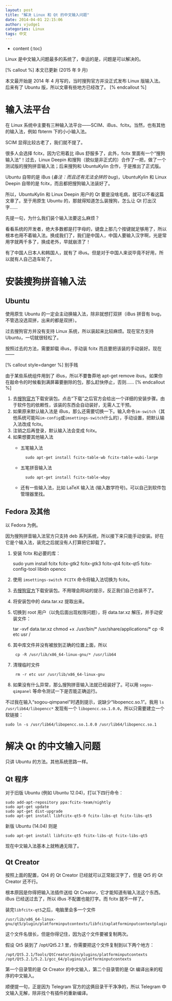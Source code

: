 ```yaml
---
layout: post
title: "解决 Linux 和 Qt 的中文输入问题"
date: 2014-04-01 22:15:06
author: vjudge1
categories: Linux
tags: 中文
---
```


* content
{:toc}

Linux 是中文输入问题最多的系统了，幸运的是，问题是可以解决的。




[% callout %]
本文已更新 (2015 年 9 月)

本文最开始是 2014 年 4 月写的，当时搜狗官方并没正式发布 Linux 版输入法。后来有了 Ubuntu 版，所以文章有些地方已经改了。
[% endcallout %]

# 输入法平台

在 Linux 系统中主要有三种输入法平台——SCIM、iBus、fcitx。当然，也有其他的输入法，例如 fbterm 下的小小输入法。

SCIM 显得比较古老了，我们就不提了。

很多人会选择 fcitx，因为它用着比 iBus 舒服多了，此外，fcitx 里面有一个“搜狗输入法”！过去，Linux Deepin 和搜狗（貌似是非正式的）合作了一把，做了一个测试版的搜狗拼音输入法；后来搜狗和 UbuntuKylin 合作，于是推出了正式版。

Ubuntu 自带的是 iBus (*备注：而且还有无法全拼的 bug*)，UbuntuKylin 和 Linux Deepin 自带的是 fcitx，而且都把搜狗输入法装好了。

所以，UbuntuKylin 和 Linux Deepin 用户的 Qt 要是没啥毛病，就可以不看这篇文章了。至于用原生 Ubuntu 的，那就得知道怎么装搜狗，怎么让 Qt 打出汉字……

先提一句，为什么我们装个输入法要这么麻烦？

看看系统的开发者，绝大多数都是打字母的，键盘上那几个按键就足够用了，所以根本也用不着输入法。换成我们了，我们是中国人，中国人要输入汉字啊，光是常用字就两千多了，换成老外，早就崩溃了！

有了中国人日本人和韩国人，就有了 iBus。但是对于中国人来说毕竟不好用，所以就有人自己造车轮了。

# 安装搜狗拼音输入法

## Ubuntu

使用原生 Ubuntu 的一定会主动换输入法，除非就想打双拼（iBus 拼音有 bug，不管选没选双拼，出来的都是双拼）。

过去搜狗官方并没有支持 Linux 系统，所以装起来比较麻烦。现在官方支持 Ubuntu，一切就很轻松了。

按照过去的方法，需要卸载 iBus，手动装 fcitx 而且要把该装的手动装好。现在——

[% callout style=danger %]
别手贱

由于某些系统组件用到了 iBus，所以不要鲁莽地 apt-get remove ibus。如果你在敲命令的时候看到满屏幕要删除的包，那么赶快停止，否则……
[% endcallout %]

1. 去[搜狗官方](http://pinyin.sogou.com/linux/)下载安装包。点击“下载”之后官方会给出一个详细的安装步骤。由于软件包的依赖性，该装的东西会自动装好，无需人工干预。
2. 如果原来默认输入法是 iBus，那么还需要切换一下。输入命令`im-switch`（其他系统可能叫`im-config`或`imsettings-switch`什么的），手动设置，把默认输入法改成 fcitx。
3. 注销之后再登录，默认输入法会变成 fcitx。
4. 如果想要其他输入法
	* 五笔输入法

			sudo apt-get install fcitx-table-wb fcitx-table-wubi-large

	* 五笔拼音输入法

			sudo apt-get install fcitx-table-wbpy

	* 还有一些输入法，比如 LaTeX 输入法 (输入数学符号)。可以自己到软件包管理器里找。

## Fedora 及其他

以 Fedora 为例。

因为搜狗拼音输入法官方只支持 deb 系列系统，所以接下来只能手动安装。好在它是个输入法，装完之后就没有人打算把它卸载了。

1. 安装 fcitx 和必要的库：

    sudo yum install fcitx fcitx-gtk2 fcitx-gtk3 fcitx-qt4 fcitx-qt5 fcitx-config-tool libidn opencc

2. 使用 `imsettings-switch FCITX` 命令将输入法切换为 fcitx。
3. 去[搜狗官方](http://pinyin.sogou.com/linux/)下载安装包。不用理会网站的提示，反正我们自己也装不了。
4. 将安装包中的 data.tar.xz 提取出来。
5. 切换到 root 用户（以免后面出现权限问题），将 data.tar.xz 解压，并手动安装文件：

    tar -xvf data.tar.xz
		chmod +x ./usr/bin/* /usr/share/applications/*
		cp -R etc usr /

6. 其中库文件并没有被放到正确的位置上面，所以

		cp -R /usr/lib/x86_64-linux-gnu/* /usr/lib64

7. 清理临时文件

		rm -r etc usr /usr/lib/x86_64-linux-gnu

8. 如果没有什么异常，那么搜狗拼音输入法就已经装好了。可以用 `sogou-qimpanel` 等命令测试一下是否能正确运行。

不过我在输入“sogou-qimpanel”时遇到提示，说缺少“libopencc.so.1”。我用 `ls /usr/lib64/libopencc*` 发现有一个 `libopencc.so.1.0.0`，所以只需要建立一个软链接：

	sudo ln -s /usr/lib64/libopencc.so.1.0.0 /usr/lib64/libopencc.so.1

# 解决 Qt 的中文输入问题

只讲 Ubuntu 的方法。其他系统思路一样。

## Qt 程序

对于旧版 Ubuntu (例如 Ubuntu 12.04)，打以下四行命令：

	sudo add-apt-repository ppa:fcitx-team/nightly
	sudo apt-get update
	sudo apt-get dist-upgrade
	sudo apt-get install libfcitx-qt5-0 fcitx-libs-qt fcitx-libs-qt5

新版 Ubuntu (14.04) 则是

	sudo apt-get install libfcitx-qt5 fcitx-libs-qt fcitx-libs-qt5

现在中文输入法基本上就畅通无阻了。

## Qt Creator

按照上面的配置，Qt4 的 Qt Creator 已经就可以正常敲汉字了，但是 Qt5 的 Qt Creator 还不行。

根本原因是你得把输入法插件送给 Qt Creator，它才能知道有输入法这个东西。iBus 已经送过去了，所以 iBus 不配置也能打字。而 fcitx 就不一样了。

装完`libfcitx-qt5`之后，电脑里会多一个文件

	/usr/lib/x86_64-linux-gnu/qt5/plugin/platforminputcontexts/libfcitxplatforminputcontextplugin.so

这个文件名很长，但是你得记住，因为这个文件要被复制两次。

假设 Qt5 装到了 /opt/Qt5.2.1 里，你需要把这个文件复制到以下两个地方：

	/opt/Qt5.2.1/Tools/QtCreator/bin/plugins/platforminputcontexts
	/opt/Qt5.2.1/5.2.1/gcc_64/plugins/platforminputcontexts

第一个目录管的是 Qt Creator 的中文输入，第二个目录管的是 Qt 编译出来的程序的中文输入。

顺便提一句，正是因为 Telegram 官方的这俩目录干干净净的，所以 Telegram 中文输入无解，除非找个有插件的重新编译。
